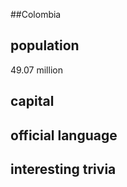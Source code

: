 ##Colombia
## population
49.07 million

## capital

 
## official language


## interesting trivia



